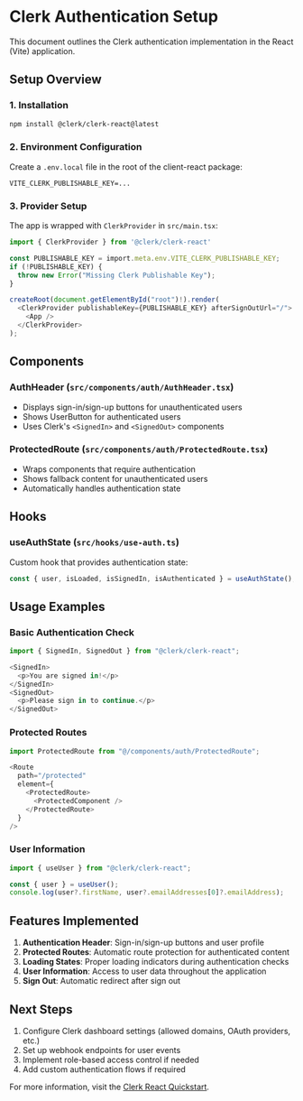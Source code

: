 # Clerk Authentication Setup

This document outlines the Clerk authentication implementation in the React (Vite) application.

## Setup Overview

### 1. Installation
```bash
npm install @clerk/clerk-react@latest
```

### 2. Environment Configuration
Create a `.env.local` file in the root of the client-react package:
```
VITE_CLERK_PUBLISHABLE_KEY=...
```

### 3. Provider Setup
The app is wrapped with `ClerkProvider` in `src/main.tsx`:
```typescript
import { ClerkProvider } from '@clerk/clerk-react'

const PUBLISHABLE_KEY = import.meta.env.VITE_CLERK_PUBLISHABLE_KEY;
if (!PUBLISHABLE_KEY) {
  throw new Error("Missing Clerk Publishable Key");
}

createRoot(document.getElementById("root")!).render(
  <ClerkProvider publishableKey={PUBLISHABLE_KEY} afterSignOutUrl="/">
    <App />
  </ClerkProvider>
);
```

## Components

### AuthHeader (`src/components/auth/AuthHeader.tsx`)
- Displays sign-in/sign-up buttons for unauthenticated users
- Shows UserButton for authenticated users
- Uses Clerk's `<SignedIn>` and `<SignedOut>` components

### ProtectedRoute (`src/components/auth/ProtectedRoute.tsx`)
- Wraps components that require authentication
- Shows fallback content for unauthenticated users
- Automatically handles authentication state

## Hooks

### useAuthState (`src/hooks/use-auth.ts`)
Custom hook that provides authentication state:
```typescript
const { user, isLoaded, isSignedIn, isAuthenticated } = useAuthState();
```

## Usage Examples

### Basic Authentication Check
```typescript
import { SignedIn, SignedOut } from "@clerk/clerk-react";

<SignedIn>
  <p>You are signed in!</p>
</SignedIn>
<SignedOut>
  <p>Please sign in to continue.</p>
</SignedOut>
```

### Protected Routes
```typescript
import ProtectedRoute from "@/components/auth/ProtectedRoute";

<Route 
  path="/protected" 
  element={
    <ProtectedRoute>
      <ProtectedComponent />
    </ProtectedRoute>
  } 
/>
```

### User Information
```typescript
import { useUser } from "@clerk/clerk-react";

const { user } = useUser();
console.log(user?.firstName, user?.emailAddresses[0]?.emailAddress);
```

## Features Implemented

1. **Authentication Header**: Sign-in/sign-up buttons and user profile
2. **Protected Routes**: Automatic route protection for authenticated content
3. **Loading States**: Proper loading indicators during authentication checks
4. **User Information**: Access to user data throughout the application
5. **Sign Out**: Automatic redirect after sign out

## Next Steps

1. Configure Clerk dashboard settings (allowed domains, OAuth providers, etc.)
2. Set up webhook endpoints for user events
3. Implement role-based access control if needed
4. Add custom authentication flows if required

For more information, visit the [Clerk React Quickstart](https://clerk.com/docs/quickstarts/react).
